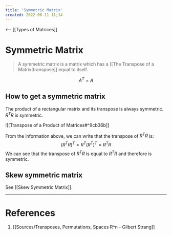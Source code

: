 ```yaml
---
title: 'Symmetric Matrix'
created: 2022-06-11 11;14
---
```

<-- [[Types of Matrices]]
# Symmetric Matrix
> A symmetric matrix is a matrix which has a [[The Transpose of a Matrix|transpose]] equal to itself.

$$A^T=A$$
## How to get a symmetric matrix
The product of a rectangular matrix and its transpose is always symmetric.
$R^TR$ is symmetric.

![[Transpose of a Product of Matrices#^9cb36b]]

From the information above, we can write that the transpose of $R^TR$ is:
$$(R^TR)^T=R^T(R^T)^T=R^TR$$
We can see that the transpose of $R^TR$ is equal to $R^TR$ and therefore is symmetric.

## Skew symmetric matrix
See [[Skew Symmetric Matrix]].

---
# References
1. [[Sources/Transposes, Permutations, Spaces R^n - Gilbert Strang]]